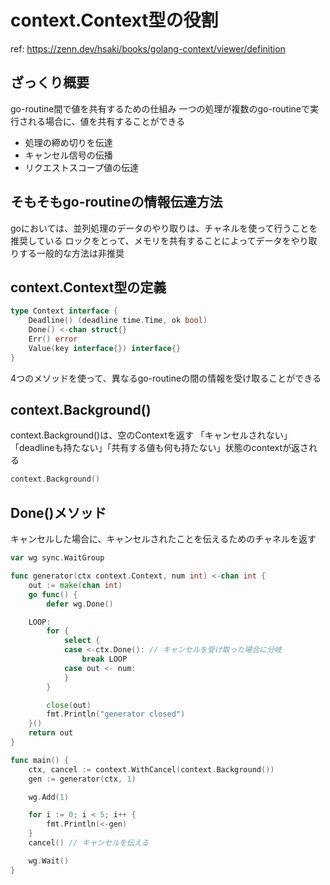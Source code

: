 # context.Context型の役割

ref: https://zenn.dev/hsaki/books/golang-context/viewer/definition

## ざっくり概要

go-routine間で値を共有するための仕組み
一つの処理が複数のgo-routineで実行される場合に、値を共有することができる

- 処理の締め切りを伝達
- キャンセル信号の伝播
- リクエストスコープ値の伝達

## そもそもgo-routineの情報伝達方法

goにおいては、並列処理のデータのやり取りは、チャネルを使って行うことを推奨している
ロックをとって、メモリを共有することによってデータをやり取りする一般的な方法は非推奨

## context.Context型の定義

```go
type Context interface {
    Deadline() (deadline time.Time, ok bool)
    Done() <-chan struct{}
    Err() error
    Value(key interface{}) interface{}
}
```

4つのメソッドを使って、異なるgo-routineの間の情報を受け取ることができる

## context.Background()

context.Background()は、空のContextを返す
「キャンセルされない」「deadlineも持たない」「共有する値も何も持たない」状態のcontextが返される

```go
context.Background()
```

## Done()メソッド

キャンセルした場合に、キャンセルされたことを伝えるためのチャネルを返す

```go
var wg sync.WaitGroup

func generator(ctx context.Context, num int) <-chan int {
	out := make(chan int)
	go func() {
		defer wg.Done()

	LOOP:
		for {
			select {
            case <-ctx.Done(): // キャンセルを受け取った場合に分岐
				break LOOP
			case out <- num:
			}
		}

		close(out)
		fmt.Println("generator closed")
	}()
	return out
}

func main() {
	ctx, cancel := context.WithCancel(context.Background())
	gen := generator(ctx, 1)

	wg.Add(1)

	for i := 0; i < 5; i++ {
		fmt.Println(<-gen)
	}
	cancel() // キャンセルを伝える

	wg.Wait()
}
```